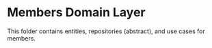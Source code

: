 # Members Domain Layer
This folder contains entities, repositories (abstract), and use cases for members.
